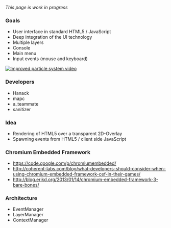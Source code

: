 *This page is work in progress*

### Goals

* User interface in standard HTML5 / JavaScript
* Deep integration of the UI technology
* Multiple layers
* Console
* Main menu
* Input events (mouse and keyboard)

[![Improved particle system video](http://img.youtube.com/vi/eFMS_bXPDr8/0.jpg)](http://www.youtube.com/watch?v=eFMS_bXPDr8)

### Developers

* Hanack
* mapc
* a_teammate
* sanitizer

### Idea

* Rendering of HTML5 over a transparent 2D-Overlay
* Spawning events from HTML5 / client side JavaScript

### Chromium Embedded Framework

* https://code.google.com/p/chromiumembedded/
* http://coherent-labs.com/blog/what-developers-should-consider-when-using-chromium-embedded-framework-cef-in-their-games/
* http://blog.erikd.org/2013/01/14/chromium-embedded-framework-3-bare-bones/

### Architecture

* EventManager
* LayerManager
* ContextManager
